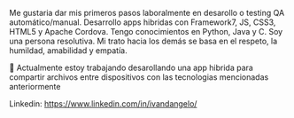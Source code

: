 Me gustaria dar mis primeros pasos laboralmente en desarollo o testing QA automático/manual. Desarrollo apps hibridas con Framework7, JS, CSS3, HTML5 y Apache Cordova. Tengo conocimientos en Python, Java y C. Soy una persona resolutiva. Mi trato hacia los demás se basa en el respeto, la humildad, amabilidad y empatía.

🔭 Actualmente estoy trabajando desarollando una app hibrida para compartir archivos entre dispositivos con las tecnologias mencionadas anteriormente

Linkedin: https://www.linkedin.com/in/ivandangelo/

<!--
**ivandangelo/ivandangelo** is a ✨ _special_ ✨ repository because its `README.md` (this file) appears on your GitHub profile.

Here are some ideas to get you started:

- 🔭 I’m currently working on ...
- 🌱 I’m currently learning ...
- 👯 I’m looking to collaborate on ...
- 🤔 I’m looking for help with ...
- 💬 Ask me about ...
- 📫 How to reach me: ...
- 😄 Pronouns: ...
- ⚡ Fun fact: ...
-->
